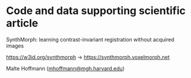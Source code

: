 # Code and data supporting scientific article

SynthMorph: learning contrast-invariant registration without acquired images

https://w3id.org/synthmorph -> https://synthmorph.voxelmorph.net

Malte Hoffmann (mhoffmann@mgh.harvard.edu)
